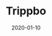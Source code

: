 ---
date: '2020-01-10'
title: 'Trippbo'
github: ''
cover: './trippbo.png'
external: 'https://trippbo.com/'
company: ''
showInProjects: true
---